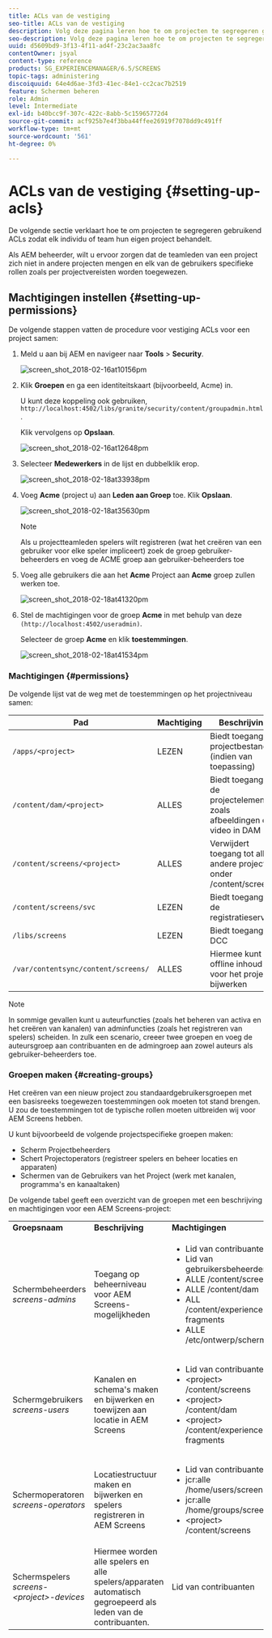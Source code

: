 ```yaml
---
title: ACLs van de vestiging
seo-title: ACLs van de vestiging
description: Volg deze pagina leren hoe te om projecten te segregeren gebruikend ACLs zodat elk individu of team hun eigen project behandelt.
seo-description: Volg deze pagina leren hoe te om projecten te segregeren gebruikend ACLs zodat elk individu of team hun eigen project behandelt.
uuid: d5609bd9-3f13-4f11-ad4f-23c2ac3aa8fc
contentOwner: jsyal
content-type: reference
products: SG_EXPERIENCEMANAGER/6.5/SCREENS
topic-tags: administering
discoiquuid: 64e4d6ae-3fd3-41ec-84e1-cc2cac7b2519
feature: Schermen beheren
role: Admin
level: Intermediate
exl-id: b40bcc9f-307c-422c-8abb-5c15965772d4
source-git-commit: acf925b7e4f3bba44ffee26919f7078dd9c491ff
workflow-type: tm+mt
source-wordcount: '561'
ht-degree: 0%

---
```


# ACLs van de vestiging {#setting-up-acls}

De volgende sectie verklaart hoe te om projecten te segregeren gebruikend ACLs zodat elk individu of team hun eigen project behandelt.

Als AEM beheerder, wilt u ervoor zorgen dat de teamleden van een project zich niet in andere projecten mengen en elk van de gebruikers specifieke rollen zoals per projectvereisten worden toegewezen.

## Machtigingen instellen {#setting-up-permissions}

De volgende stappen vatten de procedure voor vestiging ACLs voor een project samen:

1. Meld u aan bij AEM en navigeer naar **Tools** > **Security**.

   ![screen_shot_2018-02-16at10156pm](assets/screen_shot_2018-02-16at10156pm.png)

1. Klik **Groepen** en ga een identiteitskaart (bijvoorbeeld, Acme) in.

   U kunt deze koppeling ook gebruiken, `http://localhost:4502/libs/granite/security/content/groupadmin.html`.

   Klik vervolgens op **Opslaan**.

   ![screen_shot_2018-02-16at12648pm](assets/screen_shot_2018-02-16at12648pm.png)

1. Selecteer **Medewerkers** in de lijst en dubbelklik erop.

   ![screen_shot_2018-02-18at33938pm](assets/screen_shot_2018-02-18at33938pm.png)

1. Voeg **Acme** (project u) aan **Leden aan Groep** toe. Klik **Opslaan**.

   ![screen_shot_2018-02-18at35630pm](assets/screen_shot_2018-02-18at35630pm.png)

   >[!NOTE]
   >
   >Als u projectteamleden spelers wilt registreren (wat het creëren van een gebruiker voor elke speler impliceert) zoek de groep gebruiker-beheerders en voeg de ACME groep aan gebruiker-beheerders toe

1. Voeg alle gebruikers die aan het **Acme** Project aan **Acme** groep zullen werken toe.

   ![screen_shot_2018-02-18at41320pm](assets/screen_shot_2018-02-18at41320pm.png)

1. Stel de machtigingen voor de groep **Acme** in met behulp van deze `(http://localhost:4502/useradmin)`.

   Selecteer de groep **Acme** en klik **toestemmingen**.

   ![screen_shot_2018-02-18at41534pm](assets/screen_shot_2018-02-18at41534pm.png)

### Machtigingen {#permissions}

De volgende lijst vat de weg met de toestemmingen op het projectniveau samen:

| **Pad** | **Machtiging** | **Beschrijving** |
|---|---|---|
| `/apps/<project>` | LEZEN | Biedt toegang tot projectbestanden (indien van toepassing) |
| `/content/dam/<project>` | ALLES | Biedt toegang tot de projectelementen zoals afbeeldingen of video in DAM |
| `/content/screens/<project>` | ALLES | Verwijdert toegang tot alle andere projecten onder /content/screens |
| `/content/screens/svc` | LEZEN | Biedt toegang tot de registratieservice |
| `/libs/screens` | LEZEN | Biedt toegang tot DCC |
| `/var/contentsync/content/screens/` | ALLES | Hiermee kunt u offline inhoud voor het project bijwerken |

>[!NOTE]
>
>In sommige gevallen kunt u auteurfuncties (zoals het beheren van activa en het creëren van kanalen) van adminfuncties (zoals het registreren van spelers) scheiden. In zulk een scenario, creeer twee groepen en voeg de auteursgroep aan contribuanten en de admingroep aan zowel auteurs als gebruiker-beheerders toe.

### Groepen maken {#creating-groups}

Het creëren van een nieuw project zou standaardgebruikersgroepen met een basisreeks toegewezen toestemmingen ook moeten tot stand brengen. U zou de toestemmingen tot de typische rollen moeten uitbreiden wij voor AEM Screens hebben.

U kunt bijvoorbeeld de volgende projectspecifieke groepen maken:

* Scherm Projectbeheerders
* Schert Projectoperators (registreer spelers en beheer locaties en apparaten)
* Schermen van de Gebruikers van het Project (werk met kanalen, programma&#39;s en kanaaltaken)

De volgende tabel geeft een overzicht van de groepen met een beschrijving en machtigingen voor een AEM Screens-project:

<table>
 <tbody>
  <tr>
   <td><strong>Groepsnaam</strong></td>
   <td><strong>Beschrijving</strong></td>
   <td><strong>Machtigingen</strong></td>
  </tr>
  <tr>
   <td>Schermbeheerders<br /> <em>screens-admins</em></td>
   <td>Toegang op beheerniveau voor AEM Screens-mogelijkheden</td>
   <td>
    <ul>
     <li>Lid van contribuanten</li>
     <li>Lid van gebruikersbeheerders</li>
     <li>ALLE /content/screens</li>
     <li>ALLE /content/dam</li>
     <li>ALL /content/experience-fragments</li>
     <li>ALLE /etc/ontwerp/schermen</li>
    </ul> </td>
  </tr>
  <tr>
   <td>Schermgebruikers<br /> <em>screens-users</em></td>
   <td>Kanalen en schema's maken en bijwerken en toewijzen aan locatie in AEM Screens</td>
   <td>
    <ul>
     <li>Lid van contribuanten</li>
     <li>&lt;project&gt; /content/screens</li>
     <li>&lt;project&gt; /content/dam</li>
     <li>&lt;project&gt; /content/experience-fragments</li>
    </ul> </td>
  </tr>
  <tr>
   <td>Schermoperatoren<br /> <em>screens-operators</em></td>
   <td>Locatiestructuur maken en bijwerken en spelers registreren in AEM Screens</td>
   <td>
    <ul>
     <li>Lid van contribuanten</li>
     <li>jcr:alle /home/users/screens</li>
     <li>jcr:alle /home/groups/screens</li>
     <li>&lt;project&gt; /content/screens</li>
    </ul> </td>
  </tr>
  <tr>
   <td>Schermspelers<br /> <em>screens-&lt;project&gt;-devices</em></td>
   <td>Hiermee worden alle spelers en alle spelers/apparaten automatisch gegroepeerd als leden van de contribuanten.</td>
   <td><p> Lid van contribuanten</p> </td>
  </tr>
 </tbody>
</table>
